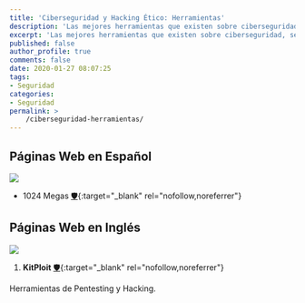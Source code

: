 ```yaml
---
title: 'Ciberseguridad y Hacking Ético: Herramientas'
description: 'Las mejores herramientas que existen sobre ciberseguridad, seguridad digital, hacking ético y técnicas y metodologias hackers.'
excerpt: 'Las mejores herramientas que existen sobre ciberseguridad, seguridad digital, hacking ético y técnicas y metodologias hackers.'
published: false
author_profile: true
comments: false
date: 2020-01-27 08:07:25
tags:
- Seguridad
categories:
- Seguridad
permalink: >
    /ciberseguridad-herramientas/
---
```

## Páginas Web en Español

![](https://i.ibb.co/HYmqfNr/image.png)

* 1024 Megas [🛡](https://www.1024megas.com/){:target="_blank" rel="nofollow,noreferrer"}

## Páginas Web en Inglés

![](https://i.ibb.co/YcJHFT8/image.png)

1. **KitPloit** [🛡](https://www.kitploit.com/){:target="_blank" rel="nofollow,noreferrer"}
   
Herramientas de Pentesting y Hacking.